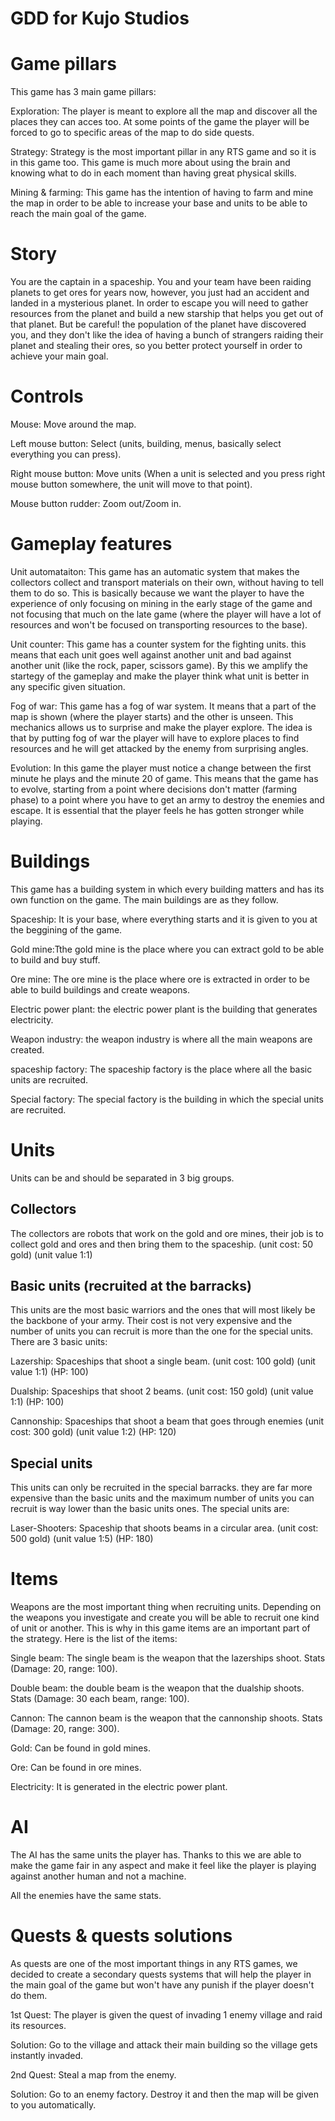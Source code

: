 # GDD for Kujo Studios


# Game pillars

This game has 3 main game pillars:

Exploration: The player is meant to explore all the map and discover all the places they can acces too. At some points of the game the player will be forced to go to specific areas of the map to do side quests.

Strategy: Strategy is the most important pillar in any RTS game and so it is in this game too. This game is much more about using the brain and knowing what to do in each moment than having great physical skills.

Mining & farming: This game has the intention of having to farm and mine the map in order to be able to increase your base and units to be able to reach the main goal of the game.


# Story

You are the captain in a spaceship. You and your team have been raiding planets to get ores for years now, however, you just had an accident and landed in a mysterious planet. In order to escape you will need to gather resources from the planet and build a new starship that helps you get out of that planet. But be careful! the population of the planet have discovered you, and they don't like the idea of having a bunch of strangers raiding their planet and stealing their ores, so you better protect yourself in order to achieve your main goal.


# Controls

Mouse: Move around the map.

Left mouse button: Select (units, building, menus, basically select everything you can press).

Right mouse button: Move units (When a unit is selected and you press right mouse button somewhere, the unit will move to that point).

Mouse button rudder: Zoom out/Zoom in.

# Gameplay features

Unit automataiton: This game has an automatic system that makes the collectors collect and transport materials on their own, without having to tell them to do so. This is basically because we want the player to have the experience of only focusing on mining in the early stage of the game and not focusing that much on the late game (where the player will have a lot of resources and won't be focused on transporting resources to the base).

Unit counter: This game has a counter system for the fighting units. this means that each unit goes well against another unit and bad against another unit (like the rock, paper, scissors game). By this we amplify the startegy of the gameplay and make the player think what unit is better in any specific given situation.

Fog of war: This game has a fog of war system. It means that a part of the map is shown (where the player starts) and the other is unseen. This mechanics allows us to surprise and make the player explore. The idea is that by putting fog of war the player will have to explore places to find resources and he will get attacked by the enemy from surprising angles.

Evolution: In this game the player must notice a change between the first minute he plays and the minute 20 of game. This means that the game has to evolve, starting from a point where decisions don't matter (farming phase) to a point where you have to get an army to destroy the enemies and escape. It is essential that the player feels he has gotten stronger while playing.


# Buildings

This game has a building system in which every building matters and has its own function on the game. The main buildings are as they follow.

Spaceship: It is your base, where everything starts and it is given to you at the beggining of the game.

Gold mine:Tthe gold mine is the place where you can extract gold to be able to build and buy stuff.

Ore mine: The ore mine is the place where ore is extracted in order to be able to build buildings and create weapons.

Electric power plant: the electric power plant is the building that generates electricity.

Weapon industry: the weapon industry is where all the main weapons are created.

spaceship factory: The spaceship factory is the place where all the basic units are recruited.

Special factory: The special factory is the building in which the special units are recruited.


# Units

Units can be and should be separated in 3 big groups.

## Collectors
The collectors are robots that work on the gold and ore mines, their job is to collect gold and ores and then bring them to the spaceship. (unit cost: 50 gold) (unit value 1:1)

## Basic units (recruited at the barracks)

This units are the most basic warriors and the ones that will most likely be the backbone of your army. Their cost is not very expensive and the number of units you can recruit is more than the one for the special units. There are 3 basic units:

Lazership: Spaceships that shoot a single beam. (unit cost: 100 gold) (unit value 1:1) (HP: 100)

Dualship: Spaceships that shoot 2 beams. (unit cost: 150 gold) (unit value 1:1) (HP: 100)

Cannonship: Spaceships that shoot a beam that goes through enemies (unit cost: 300 gold) (unit value 1:2) (HP: 120)

## Special units

This units can only be recruited in the special barracks. they are far more expensive than the basic units and the maximum number of units you can recruit is way lower than the basic units ones. The special units are:

Laser-Shooters: Spaceship that shoots beams in a circular area. (unit cost: 500 gold) (unit value 1:5) (HP: 180)


# Items

Weapons are the most important thing when recruiting units. Depending on the weapons you investigate and create you will be able to recruit one kind of unit or another. This is why in this game items are an important part of the strategy. Here is the list of the items:

Single beam: The single beam is the weapon that the lazerships shoot. Stats (Damage: 20, range: 100).

Double beam: the double beam is the weapon that the dualship shoots. Stats (Damage: 30 each beam, range: 100).

Cannon: The cannon beam is the weapon that the cannonship shoots. Stats (Damage: 20, range: 300).

Gold: Can be found in gold mines.

Ore: Can be found in ore mines.

Electricity: It is generated in the electric power plant.


# AI

The AI has the same units the player has. Thanks to this we are able to make the game fair in any aspect and make it feel like the player is playing against another human and not a machine. 

All the enemies have the same stats.


# Quests & quests solutions

As quests are one of the most important things in any RTS games, we decided to create a secondary quests systems that will help the player in the main goal of the game but won't have any punish if the player doesn't do them.

1st Quest: The player is given the quest of invading 1 enemy village and raid its resources.

Solution: Go to the village and attack their main building so the village gets instantly invaded.


2nd Quest: Steal a map from the enemy. 

Solution: Go to an enemy factory. Destroy it and then the map will be given to you automatically.
